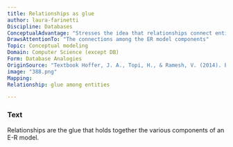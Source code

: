 ```yaml
---
title: Relationships as glue
author: laura-farinetti
Discipline: Databases
ConceptualAdvantage: "Stresses the idea that relationships connect entities "
DrawsAttentionTo: "The connections among the ER model components"
Topic: Conceptual modeling
Domain: Computer Science (except DB)
Form: Database Analogies
OriginSource: "Textbook Hoffer, J. A., Topi, H., & Ramesh, V. (2014). Essentials of Database Management. Prentice Hall Press."
image: "388.png"
Mapping:
Relationship: glue among entities

---
```

### Text
<p>Relationships are the glue that holds together the various components of an E-R model.</p>